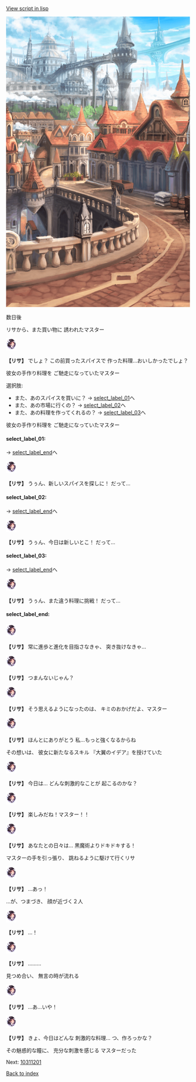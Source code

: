 [View script in lisp](../scripts/10301304.txt)

![town.png](../images/backgrounds/town.png)

数日後

リサから、また買い物に
誘われたマスター

<img src="../images/units/103013.png" alt="103013.png" height="34"/>

**【リサ】**
でしょ？
この前買ったスパイスで
作った料理…おいしかったでしょ？

彼女の手作り料理を
ご馳走になっていたマスター

選択肢:
- また、あのスパイスを買いに？ → [select_label_01](#select_label_01)へ
- また、あの市場に行くの？ → [select_label_02](#select_label_02)へ
- また、あの料理を作ってくれるの？ → [select_label_03](#select_label_03)へ

彼女の手作り料理を
ご馳走になっていたマスター

#### select_label_01:
 → [select_label_end](#select_label_end)へ

<img src="../images/units/103013.png" alt="103013.png" height="34"/>

**【リサ】**
うぅん、新しいスパイスを探しに！
だって…

#### select_label_02:
 → [select_label_end](#select_label_end)へ

<img src="../images/units/103013.png" alt="103013.png" height="34"/>

**【リサ】**
うぅん、今日は新しいとこ！
だって…

#### select_label_03:
 → [select_label_end](#select_label_end)へ

<img src="../images/units/103013.png" alt="103013.png" height="34"/>

**【リサ】**
うぅん、また違う料理に挑戦！
だって…

#### select_label_end:

<img src="../images/units/103013.png" alt="103013.png" height="34"/>

**【リサ】**
常に進歩と進化を目指さなきゃ、
突き抜けなきゃ…

<img src="../images/units/103013.png" alt="103013.png" height="34"/>

**【リサ】**
つまんないじゃん？

<img src="../images/units/103013.png" alt="103013.png" height="34"/>

**【リサ】**
そう思えるようになったのは、
キミのおかげだよ、マスター

<img src="../images/units/103013.png" alt="103013.png" height="34"/>

**【リサ】**
ほんとにありがとう
私…もっと強くなるからね

その想いは、
彼女に新たなるスキル
『大翼のイデア』を授けていた

<img src="../images/units/103013.png" alt="103013.png" height="34"/>

**【リサ】**
今日は…
どんな刺激的なことが
起こるのかな？

<img src="../images/units/103013.png" alt="103013.png" height="34"/>

**【リサ】**
楽しみだね！マスター！！

<img src="../images/units/103013.png" alt="103013.png" height="34"/>

**【リサ】**
あなたとの日々は…
黒魔術よりドキドキする！

マスターの手を引っ張り、
跳ねるように駆けて行くリサ　

<img src="../images/units/103013.png" alt="103013.png" height="34"/>

**【リサ】**
…あっ！

…が、つまづき、
顔が近づく２人

<img src="../images/units/103013.png" alt="103013.png" height="34"/>

**【リサ】**
…！

<img src="../images/units/103013.png" alt="103013.png" height="34"/>

**【リサ】**
………

見つめ合い、
無言の時が流れる

<img src="../images/units/103013.png" alt="103013.png" height="34"/>

**【リサ】**
…あ…いや！

<img src="../images/units/103013.png" alt="103013.png" height="34"/>

**【リサ】**
きょ、今日はどんな
刺激的な料理…
つ、作ろっかな？

その魅惑的な瞳に、
充分な刺激を感じる
マスターだった


Next: [10311201](10311201.md)

[Back to index](index.md)
